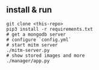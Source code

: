 ## install & run

    git clone <this-repo>
    pip3 install -r requirements.txt
    # get a mongodb server
    # configure `config.yml`
    # start mitm server
    ./mitm-server.py
    # show stored images and more
    ./manager/app.py
